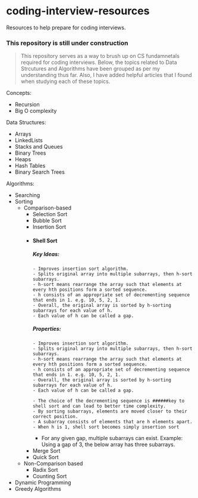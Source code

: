 # coding-interview-resources
Resources to help prepare for coding interviews.

### This repository is still under construction

> This repository serves as a way to brush up on CS fundamnetals required for coding interviews. Below, the topics related to Data Strcutures and Algorithms have been grouped as per my understanding thus far. Also, I have added helpful articles that I found when studying each of these topics.

Concepts:
- Recursion
- Big O complexity

Data Structures:
- Arrays
- LinkedLists
- Stacks and Queues
- Binary Trees
- Heaps
- Hash Tables
- Binary Search Trees

Algorithms:
- Searching
- Sorting
  - Comparison-based
    - Selection Sort
    - Bubble Sort
    - Insertion Sort
    - #### Shell Sort
      	##### Key Ideas:
	      - Improves insertion sort algorithm.
	      - Splits original array into multiple subarrays, then h-sort subarrays.
	      - h-sort means rearrange the array such that elements at every hth positions form a sorted sequence.
	      - h consists of an appropriate set of decrementing sequence that ends in 1. e.g. 10, 5, 2, 1.
	      - Overall, the original array is sorted by h-sorting subarrays for each value of h.
	      - Each value of h can be called a gap.
        ##### Properties:
	      - Improves insertion sort algorithm.
	      - Splits original array into multiple subarrays, then h-sort subarrays.
	      - h-sort means rearrange the array such that elements at every hth positions form a sorted sequence.
	      - h consists of an appropriate set of decrementing sequence that ends in 1. e.g. 10, 5, 2, 1.
	      - Overall, the original array is sorted by h-sorting subarrays for each value of h.
	      - Each value of h can be called a gap.
	      
	      - The choice of the decrementing sequence is ######key to shell sort and can lead to better time complexity. 
	      - By sorting subarrays, elements are moved closer to their correct position.
	      - A subarray consists of elements that are h elements apart.
	      - When h is 1, shell sort becomes simply insertion sort
        - For any given gap, multiple subarrays can exist. Example: Using a gap of 3, the below array has three subarrays.
    - Merge Sort
    - Quick Sort
  - Non-Comparison based
    - Radix Sort
    - Counting Sort
- Dynamic Programming
- Greedy Algorithms

